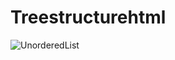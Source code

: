 # Treestructurehtml

![UnorderedList](https://user-images.githubusercontent.com/114981861/233397697-3444ccca-d11c-4e17-b1da-092a00579f7a.png)
